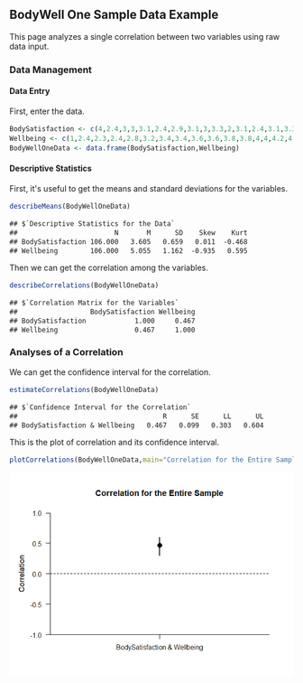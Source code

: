 ## BodyWell One Sample Data Example

This page analyzes a single correlation between two variables using raw data input.

### Data Management

#### Data Entry

First, enter the data.

```r
BodySatisfaction <- c(4,2.4,3,3,3.1,2.4,2.9,3.1,3,3.3,2,3.1,2.4,3.1,3.3,3.4,3.3,3.6,2.7,3.3,3.6,2.3,3.7,4,2.7,3.1,3.3,3.4,4.4,3.3,3.3,4,4.1,3.3,3.6,3.9,4,5,3,3,3.3,3.9,3.9,4.7,5,2.6,2.9,3.4,3.4,3.9,4.3,2.6,3.1,3.4,3.7,4,4.1,4,5,4,2.4,3.7,3,3.6,2.9,2.7,3.3,4.3,3.1,4.3,4.4,4,3.3,3.7,2.9,3.4,3.6,4.7,4.1,3,4.1,3.7,4.1,4,3.1,3.7,3.3,4.4,4.3,4,4,4,3.4,4.9,3.7,3.3,3.9,4.6,4,3.9,4.7,4.3,4.4,4.4,4.6,4.3)
Wellbeing <- c(1,2.4,2.3,2.4,2.8,3.2,3.4,3.4,3.6,3.6,3.8,3.8,4,4,4.2,4.2,4.4,4.4,4.6,4.6,4.6,4.8,4.8,4.8,5,5,5,5,5,5.2,5.3,5.2,5.2,5.6,5.6,5.6,5.6,5.6,5.8,5.7,5.8,5.8,5.9,5.8,5.8,6,6,6,6.1,6,6,6.2,6.2,6.2,6.4,6.4,6.4,6.6,7,2.8,3,3.2,3.2,3.4,3.4,3.8,4.2,4.4,4.4,4.6,4.6,4.6,4.8,4.8,4.8,5,5,5.2,5.2,5.4,5.6,5.6,5.5,5.6,5.6,5.7,5.6,5.6,5.6,5.8,5.8,6,6,6,6,6,6,6,6.1,6.2,6.2,6.2,6.2,6.4,6.6,7)
BodyWellOneData <- data.frame(BodySatisfaction,Wellbeing)
```

#### Descriptive Statistics

First, it's useful to get the means and standard deviations for the variables.

```r
describeMeans(BodyWellOneData)
```

```
## $`Descriptive Statistics for the Data`
##                        N       M      SD    Skew    Kurt
## BodySatisfaction 106.000   3.605   0.659   0.011  -0.468
## Wellbeing        106.000   5.055   1.162  -0.935   0.595
```

Then we can get the correlation among the variables.

```r
describeCorrelations(BodyWellOneData)
```

```
## $`Correlation Matrix for the Variables`
##                  BodySatisfaction Wellbeing
## BodySatisfaction            1.000     0.467
## Wellbeing                   0.467     1.000
```

### Analyses of a Correlation

We can get the confidence interval for the correlation.

```r
estimateCorrelations(BodyWellOneData)
```

```
## $`Confidence Interval for the Correlation`
##                                    R      SE      LL      UL
## BodySatisfaction & Wellbeing   0.467   0.099   0.303   0.604
```

This is the plot of correlation and its confidence interval.

```r
plotCorrelations(BodyWellOneData,main="Correlation for the Entire Sample",ylim=c(-1,1),values=FALSE,line=0)
```

![](figures/BodyWellOne-Data-Correlation-1.png)<!-- -->
